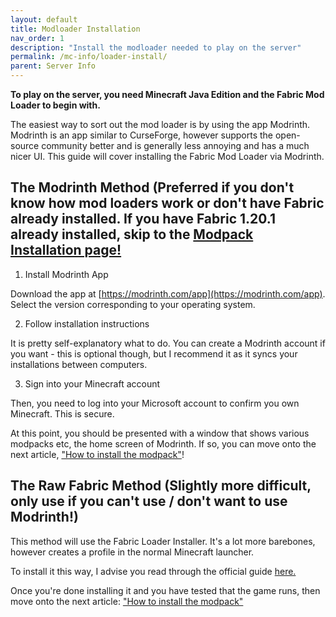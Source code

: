 ```yaml
---
layout: default
title: Modloader Installation
nav_order: 1
description: "Install the modloader needed to play on the server"
permalink: /mc-info/loader-install/
parent: Server Info
---
```


**To play on the server, you need Minecraft Java Edition and the Fabric Mod Loader to begin with.**

The easiest way to sort out the mod loader is by using the app Modrinth. Modrinth is an app similar to CurseForge, however supports the open-source community better and is generally less annoying and has a much nicer UI. This guide will cover installing the Fabric Mod Loader via Modrinth.

## The Modrinth Method (Preferred if you don't know how mod loaders work or don't have Fabric already installed. If you have Fabric 1.20.1 already installed, skip to the [Modpack Installation page!](https://spitter.space/mc-info/modpack-install)

1) Install Modrinth App

Download the app at [https://modrinth.com/app](https://modrinth.com/app). Select the version corresponding to your operating system.

2) Follow installation instructions
   
It is pretty self-explanatory what to do. You can create a Modrinth account if you want - this is optional though, but I recommend it as it syncs your installations between computers.

3) Sign into your Minecraft account
   
Then, you need to log into your Microsoft account to confirm you own Minecraft. This is secure.

At this point, you should be presented with a window that shows various modpacks etc, the home screen of Modrinth. If so, you can move onto the next article, ["How to install the modpack"](https://spitter.space/mc-info/modpack-install)!


## The Raw Fabric Method (Slightly more difficult, only use if you can't use / don't want to use Modrinth!)

This method will use the Fabric Loader Installer. It's a lot more barebones, however creates a profile in the normal Minecraft launcher.

To install it this way, I advise you read through the official guide [here.](https://fabricmc.net/wiki/player:tutorials:install_mcl:windows)

Once you're done installing it and you have tested that the game runs, then move onto the next article: ["How to install the modpack"](https://spitter.space/mc-info/modpack-install)

